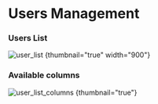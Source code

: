 # Users Management

### Users List
![user_list](user_list.png) {thumbnail="true" width="900"}

### Available columns
![user_list_columns](user_list_columns.png) {thumbnail="true"}